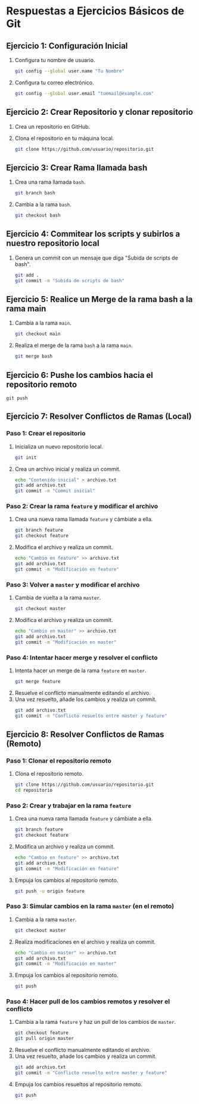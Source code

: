 # Respuestas a Ejercicios Básicos de Git

## Ejercicio 1: Configuración Inicial
1. Configura tu nombre de usuario.
   
    ```sh
    git config --global user.name "Tu Nombre"
    ```
2. Configura tu correo electrónico.
   
    ```sh
    git config --global user.email "tuemail@example.com"
    ```

## Ejercicio 2: Crear Repositorio y clonar repositorio
1. Crea un repositorio en GitHub.
2. Clona el repositorio en tu máquina local.
   
    ```sh
    git clone https://github.com/usuario/repositorio.git
    ```

## Ejercicio 3: Crear Rama llamada bash
1. Crea una rama llamada `bash`.
   
    ```sh
    git branch bash
    ```
2. Cambia a la rama `bash`.
   
    ```sh
    git checkout bash
    ```

## Ejercicio 4: Commitear los scripts y subirlos a nuestro repositorio local
1. Genera un commit con un mensaje que diga "Subida de scripts de bash".
   
    ```sh
    git add .
    git commit -m "Subida de scripts de bash"
    ```

## Ejercicio 5: Realice un Merge de la rama bash a la rama main 
1. Cambia a la rama `main`.
   
    ```sh
    git checkout main
    ```
2. Realiza el merge de la rama `bash` a la rama `main`.
   
    ```sh
    git merge bash
    ```
## Ejercicio 6: Pushe los cambios hacia el repositorio remoto
   
    git push


## Ejercicio 7: Resolver Conflictos de Ramas (Local)

### Paso 1: Crear el repositorio
1. Inicializa un nuevo repositorio local.
    ```sh
    git init
    ```
2. Crea un archivo inicial y realiza un commit.
    ```sh
    echo "Contenido inicial" > archivo.txt
    git add archivo.txt
    git commit -m "Commit inicial"
    ```
### Paso 2: Crear la rama `feature` y modificar el archivo
1. Crea una nueva rama llamada `feature` y cámbiate a ella.
    ```sh
    git branch feature
    git checkout feature
    ```
2. Modifica el archivo y realiza un commit.
    ```sh
    echo "Cambio en feature" >> archivo.txt
    git add archivo.txt
    git commit -m "Modificación en feature"
    ```
### Paso 3: Volver a `master` y modificar el archivo
1. Cambia de vuelta a la rama `master`.
    ```sh
    git checkout master
    ```
2. Modifica el archivo y realiza un commit.
    ```sh
    echo "Cambio en master" >> archivo.txt
    git add archivo.txt
    git commit -m "Modificación en master"
    ```
### Paso 4: Intentar hacer merge y resolver el conflicto
1. Intenta hacer un merge de la rama `feature` en `master`.
    ```sh
    git merge feature
    ```
2. Resuelve el conflicto manualmente editando el archivo.
3. Una vez resuelto, añade los cambios y realiza un commit.
    ```sh
    git add archivo.txt
    git commit -m "Conflicto resuelto entre master y feature"
    ```

## Ejercicio 8: Resolver Conflictos de Ramas (Remoto)

### Paso 1: Clonar el repositorio remoto
1. Clona el repositorio remoto.
    ```sh
    git clone https://github.com/usuario/repositorio.git
    cd repositorio
    ```
### Paso 2: Crear y trabajar en la rama `feature`
1. Crea una nueva rama llamada `feature` y cámbiate a ella.
    ```sh
    git branch feature
    git checkout feature
    ```
2. Modifica un archivo y realiza un commit.
    ```sh
    echo "Cambio en feature" >> archivo.txt
    git add archivo.txt
    git commit -m "Modificación en feature"
    ```
3. Empuja los cambios al repositorio remoto.
    ```sh
    git push -u origin feature
    ```
### Paso 3: Simular cambios en la rama `master` (en el remoto)
1. Cambia a la rama `master`.
    ```sh
    git checkout master
    ```
2. Realiza modificaciones en el archivo y realiza un commit.
    ```sh
    echo "Cambio en master" >> archivo.txt
    git add archivo.txt
    git commit -m "Modificación en master"
    ```
3. Empuja los cambios al repositorio remoto.
    ```sh
    git push
    ```
### Paso 4: Hacer pull de los cambios remotos y resolver el conflicto
1. Cambia a la rama `feature` y haz un pull de los cambios de `master`.
    ```sh
    git checkout feature
    git pull origin master
    ```
2. Resuelve el conflicto manualmente editando el archivo.
3. Una vez resuelto, añade los cambios y realiza un commit.
    ```sh
    git add archivo.txt
    git commit -m "Conflicto resuelto entre master y feature"
    ```
4. Empuja los cambios resueltos al repositorio remoto.
    ```sh
    git push
    ```